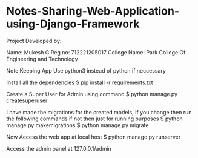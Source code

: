 # Notes-Sharing-Web-Application-using-Django-Framework

Project Developed by:

Name: Mukesh G
Reg no: 712221205017 
College Name: Park College Of Engineering and Technology

Note Keeping App
Use python3 instead of python if neccessary

Install all the dependencies
$ pip install -r requirements.txt

Create a Super User for Admin using command
$ python manage.py createsuperuser

I have made the migrations for the created models, If you change then run the following commands if not then just for running purposes
$ python manage.py makemigrations
$ python manage.py migrate

Now Access the web app at local host
$ python manage.py runserver

Access the admin panel at 127.0.0.1/admin


